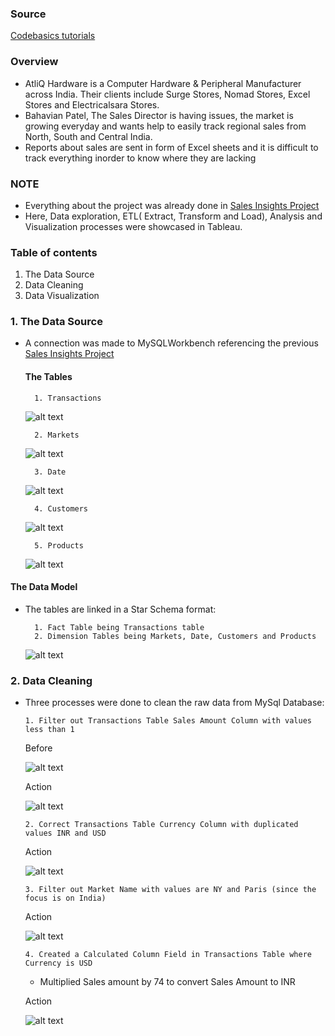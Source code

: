 
### Source

[Codebasics tutorials](https://www.youtube.com/watch?v=hhZ62IlTxYs&list=PLeo1K3hjS3utcb9nKtanhcn8jd2E0Hp9b) 

###  Overview

- AtliQ Hardware is a Computer Hardware & Peripheral Manufacturer across India. Their clients include Surge Stores, Nomad Stores, Excel Stores and Electricalsara Stores. 
- Bahavian Patel, The Sales Director is having issues, the market is growing everyday and wants help to easily track regional sales from North, South and Central India.
- Reports about sales are sent in form of Excel sheets and it is difficult to track everything inorder to know where they are lacking 

### NOTE

- Everything about the project was already done in [Sales Insights Project](https://github.com/M-Gwaza/Sales-insights-projects/edit/main/README.md)
- Here, Data exploration, ETL( Extract, Transform and Load), Analysis and Visualization processes were showcased in Tableau.


### Table of contents

1. The Data Source
2. Data Cleaning
3. Data Visualization

### 1. The Data Source

- A connection was made to MySQLWorkbench referencing the previous [Sales Insights Project](https://github.com/M-Gwaza/Sales-insights-projects/edit/main/README.md)

  #### The Tables

        1. Transactions
     
    ![alt text](https://github.com/M-Gwaza/Sales-insights-projects/blob/main/Tableau/Screenshots/transactions.png)
     
        2. Markets
 
    ![alt text](https://github.com/M-Gwaza/Sales-insights-projects/blob/main/Tableau/Screenshots/markets.png) 
 
        3. Date

    ![alt text](https://github.com/M-Gwaza/Sales-insights-projects/blob/main/Tableau/Screenshots/date.png)

        4. Customers
 
    ![alt text](https://github.com/M-Gwaza/Sales-insights-projects/blob/main/Tableau/Screenshots/customers.png)
 
        5. Products
 
    ![alt text](https://github.com/M-Gwaza/Sales-insights-projects/blob/main/Tableau/Screenshots/products.png)
    
#### The Data Model
- The tables are linked in a Star Schema format:

        1. Fact Table being Transactions table
        2. Dimension Tables being Markets, Date, Customers and Products
  
  ![alt text](https://github.com/M-Gwaza/Sales-insights-projects/blob/main/Tableau/Screenshots/Star%20schema.png)

### 2. Data Cleaning

- Three processes were done to clean the raw data from MySql Database:
      
      1. Filter out Transactions Table Sales Amount Column with values less than 1
     Before
           
     ![alt text](https://github.com/M-Gwaza/Sales-insights-projects/blob/main/Tableau/Screenshots/transactions_sales_amount.png)
            
     Action
      
    ![alt text](https://github.com/M-Gwaza/Sales-insights-projects/blob/main/Tableau/Screenshots/filter_sales_amount_less%20_than_1.png)
      
      2. Correct Transactions Table Currency Column with duplicated values INR and USD
    
     Action
      
    ![alt text](https://github.com/M-Gwaza/Sales-insights-projects/blob/main/Tableau/Screenshots/filter_usd_inr.png)
      
      3. Filter out Market Name with values are NY and Paris (since the focus is on India)

     Action
      
     ![alt text](https://github.com/M-Gwaza/Sales-insights-projects/blob/main/Tableau/Screenshots/filter_market_name_ny_paris.png)
            
      4. Created a Calculated Column Field in Transactions Table where Currency is USD
      
    - Multiplied Sales amount by 74 to convert Sales Amount to INR
      
     Action
     
     ![alt text](https://github.com/M-Gwaza/Sales-insights-projects/blob/main/Tableau/Screenshots/calculated_sales_amount.png)
      
